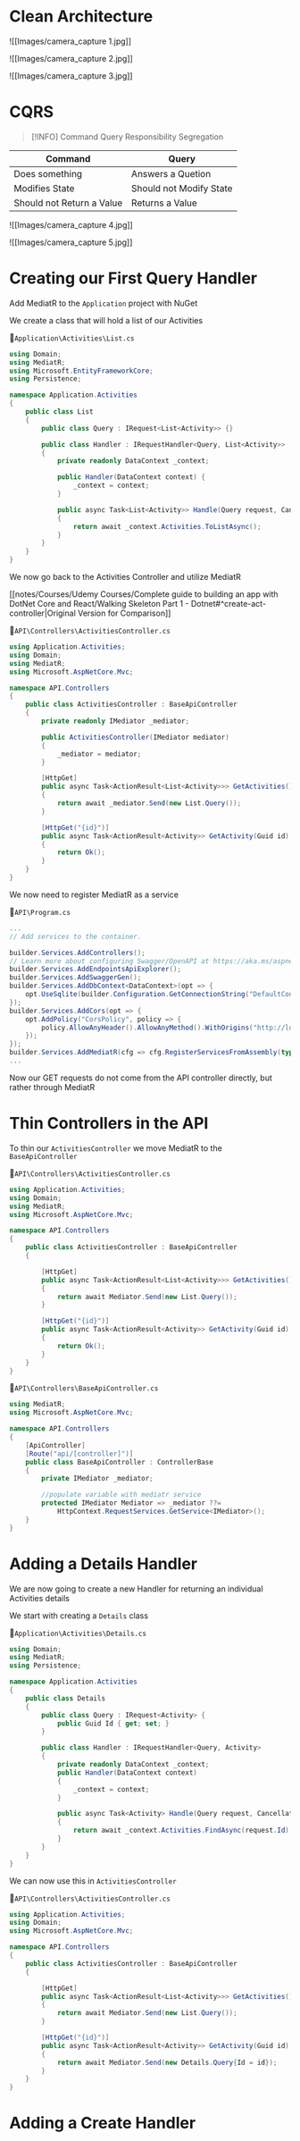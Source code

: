 # Clean Architecture

![[Images/camera_capture 1.jpg]]

![[Images/camera_capture 2.jpg]]

![[Images/camera_capture 3.jpg]]
# CQRS

>[!INFO]
>Command Query Responsibility Segregation


| Command                   | Query                   |
| ------------------------- | ----------------------- |
| Does something            | Answers a Quetion       |
| Modifies State            | Should not Modify State |
| Should not Return a Value | Returns a Value         |

![[Images/camera_capture 4.jpg]]

![[Images/camera_capture 5.jpg]]

# Creating our First Query Handler

Add MediatR to the `Application` project with NuGet

We create a class that will hold a list of our Activities

📁`Application\Activities\List.cs`
```cs
using Domain;
using MediatR;
using Microsoft.EntityFrameworkCore;
using Persistence;

namespace Application.Activities
{
    public class List
    {
        public class Query : IRequest<List<Activity>> {}

        public class Handler : IRequestHandler<Query, List<Activity>>
        {
            private readonly DataContext _context;

            public Handler(DataContext context) {
                _context = context;
            }

            public async Task<List<Activity>> Handle(Query request, CancellationToken cancellationToken)
            {
                return await _context.Activities.ToListAsync();
            }
        }
    }
}
```

We now go back to the Activities Controller and utilize MediatR

[[notes/Courses/Udemy Courses/Complete guide to building an app with DotNet Core and React/Walking Skeleton Part 1 - Dotnet#^create-act-controller|Original Version for Comparison]]

📁`API\Controllers\ActivitiesController.cs`
```cs
using Application.Activities;
using Domain;
using MediatR;
using Microsoft.AspNetCore.Mvc;

namespace API.Controllers
{
    public class ActivitiesController : BaseApiController
    {
        private readonly IMediator _mediator;

        public ActivitiesController(IMediator mediator)
        {
            _mediator = mediator;
        }

        [HttpGet]
        public async Task<ActionResult<List<Activity>>> GetActivities()
        {
            return await _mediator.Send(new List.Query());
        }

        [HttpGet("{id}")]
        public async Task<ActionResult<Activity>> GetActivity(Guid id)
        {
            return Ok();
        }
    }
}
```

We now need to register MediatR as a service

📁`API\Program.cs`
```cs
...
// Add services to the container.

builder.Services.AddControllers();
// Learn more about configuring Swagger/OpenAPI at https://aka.ms/aspnetcore/swashbuckle
builder.Services.AddEndpointsApiExplorer();
builder.Services.AddSwaggerGen();
builder.Services.AddDbContext<DataContext>(opt => {
    opt.UseSqlite(builder.Configuration.GetConnectionString("DefaultConnection"));
});
builder.Services.AddCors(opt => {
    opt.AddPolicy("CorsPolicy", policy => {
        policy.AllowAnyHeader().AllowAnyMethod().WithOrigins("http://localhost:3000");
    });
});
builder.Services.AddMediatR(cfg => cfg.RegisterServicesFromAssembly(typeof(List.Handler).Assembly));
...
```

Now our GET requests do not come from the API controller directly, but rather through MediatR

# Thin Controllers in the API

To thin our `ActivitiesController` we move MediatR to the `BaseApiController`

📁`API\Controllers\ActivitiesController.cs`
```cs
using Application.Activities;
using Domain;
using MediatR;
using Microsoft.AspNetCore.Mvc;

namespace API.Controllers
{
    public class ActivitiesController : BaseApiController
    {

        [HttpGet]
        public async Task<ActionResult<List<Activity>>> GetActivities()
        {
            return await Mediator.Send(new List.Query());
        }

        [HttpGet("{id}")]
        public async Task<ActionResult<Activity>> GetActivity(Guid id)
        {
            return Ok();
        }
    }
}
```

📁`API\Controllers\BaseApiController.cs`
```cs
using MediatR;
using Microsoft.AspNetCore.Mvc;

namespace API.Controllers
{
    [ApiController]
    [Route("api/[controller]")]
    public class BaseApiController : ControllerBase
    {
        private IMediator _mediator;

        //populate variable with mediatr service
        protected IMediator Mediator => _mediator ??= 
            HttpContext.RequestServices.GetService<IMediator>();
    }
}
```

# Adding a Details Handler

We are now going to create a new Handler for returning an individual Activities details

We start with creating a `Details` class

📁`Application\Activities\Details.cs`
```cs
using Domain;
using MediatR;
using Persistence;

namespace Application.Activities
{
    public class Details
    {
        public class Query : IRequest<Activity> {
            public Guid Id { get; set; }
        }

        public class Handler : IRequestHandler<Query, Activity>
        {
            private readonly DataContext _context;
            public Handler(DataContext context)
            {
                _context = context;
            }

            public async Task<Activity> Handle(Query request, CancellationToken cancellationToken)
            {
                return await _context.Activities.FindAsync(request.Id);
            }
        }
    }
}
```

We can now use this in `ActivitiesController`

📁`API\Controllers\ActivitiesController.cs`
```cs
using Application.Activities;
using Domain;
using Microsoft.AspNetCore.Mvc;

namespace API.Controllers
{
    public class ActivitiesController : BaseApiController
    {

        [HttpGet]
        public async Task<ActionResult<List<Activity>>> GetActivities()
        {
            return await Mediator.Send(new List.Query());
        }

        [HttpGet("{id}")]
        public async Task<ActionResult<Activity>> GetActivity(Guid id)
        {
            return await Mediator.Send(new Details.Query{Id = id});
        }
    }
}
```

# Adding a Create Handler

